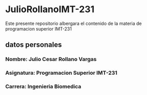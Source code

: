 # JulioRollanoIMT-231
Este presente repositorio albergara el contenido de la materia de programacion superior IMT-231
## datos personales
### Nombre: Julio Cesar Rollano Vargas 
### Asignatura: Programacion Superior IMT-231
 ### Carrera: Ingenieria Biomedica 
 